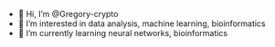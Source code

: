 - 👋 Hi, I’m @Gregory-crypto
- 👀 I’m interested in data analysis, machine learning, bioinformatics
- 🌱 I’m currently learning neural networks, bioinformatics

<!---
Gregory-crypto/Gregory-crypto is a ✨ special ✨ repository because its `README.md` (this file) appears on your GitHub profile.
You can click the Preview link to take a look at your changes.
--->
